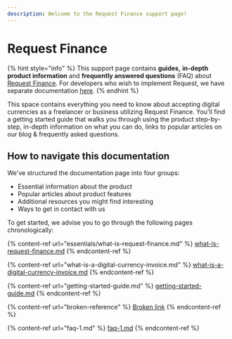 ```yaml
---
description: Welcome to the Request Finance support page!
---
```


# Request Finance

{% hint style="info" %}
This support page contains **guides,** **in-depth product information** and **frequently answered questions** (FAQ) about [Request Finance](https://app.request.finance/). For developers who wish to implement Request, we have separate documentation [here](https://docs.request.network/).&#x20;
{% endhint %}

This space contains everything you need to know about accepting digital currencies as a freelancer or business utilizing Request Finance. You'll find a getting started guide that walks you through using the product step-by-step, in-depth information on what you can do, links to popular articles on our blog & frequently asked questions.

## How to navigate this documentation

We've structured the documentation page into four groups:

* Essential information about the product
* Popular articles about product features
* Additional resources you might find interesting
* Ways to get in contact with us

To get started, we advise you to go through the following pages chronologically:

{% content-ref url="essentials/what-is-request-finance.md" %}
[what-is-request-finance.md](essentials/what-is-request-finance.md)
{% endcontent-ref %}

{% content-ref url="what-is-a-digital-currency-invoice.md" %}
[what-is-a-digital-currency-invoice.md](what-is-a-digital-currency-invoice.md)
{% endcontent-ref %}

{% content-ref url="getting-started-guide.md" %}
[getting-started-guide.md](getting-started-guide.md)
{% endcontent-ref %}

{% content-ref url="broken-reference" %}
[Broken link](broken-reference)
{% endcontent-ref %}

{% content-ref url="faq-1.md" %}
[faq-1.md](faq-1.md)
{% endcontent-ref %}
